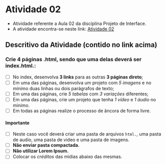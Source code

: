 # Atividade 02
* Atividade referente a Aula 02 da disciplina Projeto de Interface.
* A atividade encontra-se neste link: [Atividade 02](https://classroom.google.com/c/NjU2ODc1Njk5NTI2/a/NjU1ODA0NzYzMTg4/details)

## Descritivo da Atividade (contido no link acima)

### Crie 4 páginas .html, sendo que uma delas deverá ser index.html.:
- [ ] No index, desenvolva **3 links** para as outras **3 páginas direto**;
- [ ] Em uma das páginas, desenvolva um projeto com *5 imagens* e no mínimo duas linhas ou dois parágrafos de texto;
- [ ] Em uma das páginas, crie *5 tabelas* com *3 variações* diferentes;
- [ ] Em uma das páginas, crie um projeto que tenha *1 vídeo* e *1 áudio* no mínimo.
- [ ] Em todas as páginas realize o processo de âncora de forma livre.

#### Importante
- [ ] Neste caso você deverá criar uma pasta de arquivos `html.`, uma pasta de audio, uma pasta de video e uma pasta de imagens.
- [ ] **Não enviar pasta compactada.**
- [ ] **Não utilizar Lorem Ipsum.**
- [ ] Colocar os *créditos* das mídias abaixo das mesmas.
